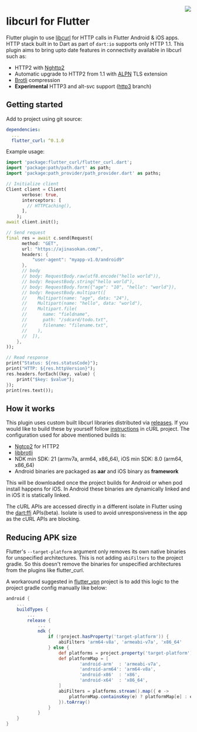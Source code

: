 <a href="https://zerodha.tech"><img src="https://zerodha.tech/static/images/github-badge.svg" align="right" /></a>

# libcurl for Flutter

Flutter plugin to use [libcurl](https://curl.se/libcurl/) for HTTP calls in Flutter Android & iOS apps. HTTP stack built in to Dart as part of `dart:io` supports only HTTP 1.1. This plugin aims to bring upto date features in connectivity available in libcurl such as:

* HTTP2 with [Nghttp2](https://nghttp2.org)
* Automatic upgrade to HTTP2 from 1.1 with [ALPN](https://www.keycdn.com/support/alpn) TLS extension
* [Brotli](https://github.com/google/brotli) compression
* **Experimental** HTTP3 and alt-svc support ([http3](https://github.com/ajinasokan/flutter_curl/blob/http3/README.md) branch)

## Getting started

Add to project using git source:

```yaml
dependencies:
  ...
  flutter_curl: ^0.1.0
```

Example usage:

```dart
import 'package:flutter_curl/flutter_curl.dart';
import 'package:path/path.dart' as path;
import 'package:path_provider/path_provider.dart' as paths;

// Initialize client
Client client = Client(
      verbose: true,
      interceptors: [
        // HTTPCaching(),
      ],
    );
await client.init();

// Send request
final res = await c.send(Request(
      method: "GET",
      url: "https://ajinasokan.com/",
      headers: {
          "user-agent": "myapp-v1.0/android9"
      },
      // body
      // body: RequestBody.raw(utf8.encode("hello world")),
      // body: RequestBody.string("hello world"),
      // body: RequestBody.form({"age": "10", "hello": "world"}),
      // body: RequestBody.multipart([
      //    Multipart(name: "age", data: "24"),
      //    Multipart(name: "hello", data: "world"),
      //    Multipart.file(
      //      name: "fieldname",
      //      path: "/sdcard/todo.txt",
      //      filename: "filename.txt",
      //    ),
      //  ]),
    },
));

// Read response
print("Status: ${res.statusCode}");
print("HTTP: ${res.httpVersion}");
res.headers.forEach((key, value) {
    print("$key: $value");
});
print(res.text());
```

## How it works

This plugin uses custom built libcurl libraries distributed via [releases](https://github.com/ajinasokan/flutter_curl/releases). If you would like to build these by yourself follow [instructions](https://github.com/curl/curl/blob/master/docs/HTTP3.md) in cURL project. The configuration used for above mentioned builds is:

* [Ngtcp2](https://github.com/ngtcp2/ngtcp2) for HTTP2
* [libbrotli](https://github.com/bagder/libbrotli)
* NDK min SDK: 21 (armv7a, arm64, x86_64), iOS min SDK: 8.0 (arm64, x86_64)
* Android binaries are packaged as **aar** and iOS binary as **framework**

This will be downloaded once the project builds for Android or when pod install happens for iOS. In Android these binaries are dynamically linked and in iOS it is statically linked.

The cURL APIs are accessed directly in a different isolate in Flutter using the [dart:ffi](https://dart.dev/guides/libraries/c-interop) APIs(beta). Isolate is used to avoid unresponsiveness in the app as the cURL APIs are blocking.

## Reducing APK size

Flutter's `--target-platform` argument only removes its own native binaries for unspecified architectures. This is not adding `abiFilters` to the project gradle. So this doesn't remove the binaries for unspecified architectures from the plugins like flutter_curl. 

A workaround suggested in [flutter_vpn](https://pub.dev/packages/flutter_vpn) project is to add this logic to the project gradle config manually like below:

```groovy
android {
    ...
    buildTypes {
        ...
        release {
            ...
            ndk {
                if (!project.hasProperty('target-platform')) {
                    abiFilters 'arm64-v8a', 'armeabi-v7a', 'x86_64'
                } else {
                    def platforms = project.property('target-platform').split(',')
                    def platformMap = [
                            'android-arm'  : 'armeabi-v7a',
                            'android-arm64': 'arm64-v8a',
                            'android-x86'  : 'x86',
                            'android-x64'  : 'x86_64',
                    ]
                    abiFilters = platforms.stream().map({ e ->
                        platformMap.containsKey(e) ? platformMap[e] : e
                    }).toArray()
                }
            }
    }
}
```
